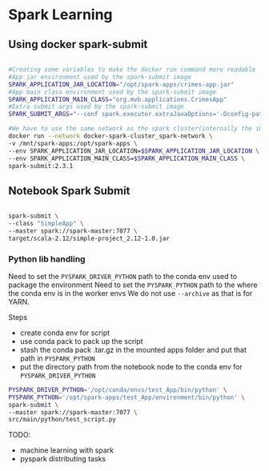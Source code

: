 # Spark Learning



## Using docker spark-submit

```Bash

#Creating some variables to make the docker run command more readable
#App jar environment used by the spark-submit image
SPARK_APPLICATION_JAR_LOCATION="/opt/spark-apps/crimes-app.jar"
#App main class environment used by the spark-submit image
SPARK_APPLICATION_MAIN_CLASS="org.mvb.applications.CrimesApp"
#Extra submit args used by the spark-submit image
SPARK_SUBMIT_ARGS="--conf spark.executor.extraJavaOptions='-Dconfig-path=/opt/spark-apps/dev/config.conf'"

#We have to use the same network as the spark cluster(internally the image resolves spark master as spark://spark-master:7077)
docker run --network docker-spark-cluster_spark-network \
-v /mnt/spark-apps:/opt/spark-apps \
--env SPARK_APPLICATION_JAR_LOCATION=$SPARK_APPLICATION_JAR_LOCATION \
--env SPARK_APPLICATION_MAIN_CLASS=$SPARK_APPLICATION_MAIN_CLASS \
spark-submit:2.3.1

```

## Notebook Spark Submit

```Bash

spark-submit \
--class "SimpleApp" \
--master spark://spark-master:7077 \
target/scala-2.12/simple-project_2.12-1.0.jar
```


### Python lib handling

Need to set the `PYSPARK_DRIVER_PYTHON` path to the conda env used to package the environment
Need to set the `PYSPARK_PYTHON` path to the where the conda env is in the worker envs
We do not use `--archive` as that is for YARN.

Steps

* create conda env for script
* use conda pack to pack up the script
* stash the conda pack .tar.gz in the mounted apps folder and put that path in `PYSPARK_PYTHON`
* put the directory path from the notebook node to the conda env for `PYSPARK_DRIVER_PYTHON`

```Bash
PYSPARK_DRIVER_PYTHON='/opt/conda/envs/test_App/bin/python' \
PYSPARK_PYTHON='/opt/spark-apps/test_App/environment/bin/python' \
spark-submit \
--master spark://spark-master:7077 \
src/main/python/test_script.py

```

TODO:

- machine learning with spark
- pyspark distributing tasks